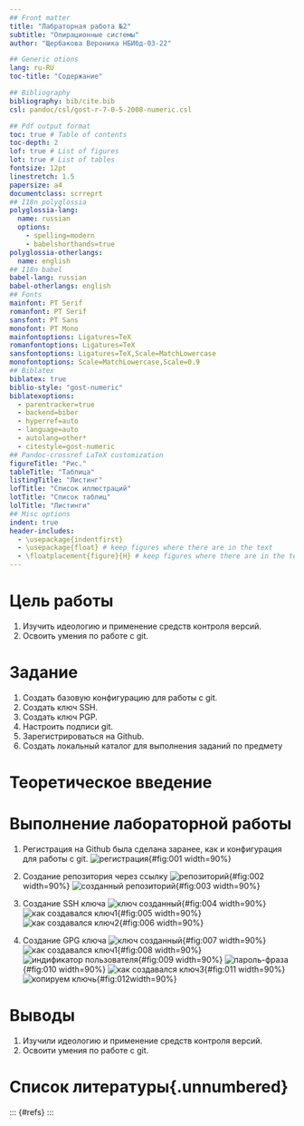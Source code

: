 ```yaml
---
## Front matter
title: "Лабраторная работа №2"
subtitle: "Опирационные системы"
author: "Щербакова Вероника НБИбд-03-22"

## Generic otions
lang: ru-RU
toc-title: "Содержание"

## Bibliography
bibliography: bib/cite.bib
csl: pandoc/csl/gost-r-7-0-5-2008-numeric.csl

## Pdf output format
toc: true # Table of contents
toc-depth: 2
lof: true # List of figures
lot: true # List of tables
fontsize: 12pt
linestretch: 1.5
papersize: a4
documentclass: scrreprt
## I18n polyglossia
polyglossia-lang:
  name: russian
  options:
	- spelling=modern
	- babelshorthands=true
polyglossia-otherlangs:
  name: english
## I18n babel
babel-lang: russian
babel-otherlangs: english
## Fonts
mainfont: PT Serif
romanfont: PT Serif
sansfont: PT Sans
monofont: PT Mono
mainfontoptions: Ligatures=TeX
romanfontoptions: Ligatures=TeX
sansfontoptions: Ligatures=TeX,Scale=MatchLowercase
monofontoptions: Scale=MatchLowercase,Scale=0.9
## Biblatex
biblatex: true
biblio-style: "gost-numeric"
biblatexoptions:
  - parentracker=true
  - backend=biber
  - hyperref=auto
  - language=auto
  - autolang=other*
  - citestyle=gost-numeric
## Pandoc-crossref LaTeX customization
figureTitle: "Рис."
tableTitle: "Таблица"
listingTitle: "Листинг"
lofTitle: "Список иллюстраций"
lotTitle: "Список таблиц"
lolTitle: "Листинги"
## Misc options
indent: true
header-includes:
  - \usepackage{indentfirst}
  - \usepackage{float} # keep figures where there are in the text
  - \floatplacement{figure}{H} # keep figures where there are in the text
---
```


# Цель работы
1. Изучить идеологию и применение средств контроля версий.
2. Освоить умения по работе с git.


# Задание

1. Создать базовую конфигурацию для работы с git.
2. Создать ключ SSH.
3. Создать ключ PGP.
4. Настроить подписи git.
5. Зарегистрироваться на Github.
6. Создать локальный каталог для выполнения заданий по предмету

# Теоретическое введение

# Выполнение лабораторной работы

1. Регистрация на Github была сделана заранее, как и конфигурация для работы с git.
![регистрация](image/2_1.png){#fig:001 width=90%}

2. Создание репозитория через ссылку
![репозиторий](image/2_2.png){#fig:002 width=90%}
![созданный репозиторий](image/2_3.png){#fig:003 width=90%}

3. Создание SSH ключа
![ключ созданный](image/2_4.png){#fig:004 width=90%}
![как создавался ключ1](image/ключ1.png){#fig:005 width=90%}
![как создавался ключ2](image/ключь2.png){#fig:006 width=90%}

4. Создание GPG ключа
![ключ созданный](image/созданныйдпд.png){#fig:007 width=90%}
![как создавался ключ1](image/дпд1.png){#fig:008 width=90%}
![индификатор пользователя](image/дпд2.png){#fig:009 width=90%}
![пароль-фраза](image/дпд3.png){#fig:010 width=90%}
![как создавался ключ3](image/дпд4.png){#fig:011 width=90%}
![копируем ключь](image/дпдкопируем.png){#fig:012width=90%}

# Выводы
1. Изучили идеологию и применение средств контроля версий.
2. Освоити умения по работе с git.


# Список литературы{.unnumbered}

::: {#refs}
:::
